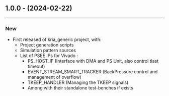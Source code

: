 ## 1.0.0 - (2024-02-22)
---

### New
* First released of kria_generic project, with:
    - Project generation scripts
    - Simulation pattern sources
    - List of PSEE IPs for Vivado :
      - PS_HOST_IF (Interface with DMA and PS Unit, also control tlast timeout)
      - EVENT_STREAM_SMART_TRACKER (BackPressure control and management of overflow)
      - TKEEP_HANDLER (Managing the TKEEP signals)
      - Among with their standalone test-benches if exists
